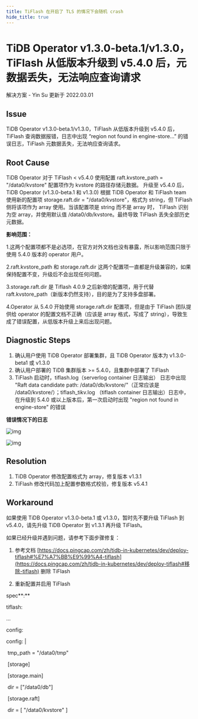 ```yaml
---
title: TiFlash 在开启了 TLS 的情况下会随机 crash
hide_title: true
---
```


# TiDB Operator v1.3.0-beta.1/v1.3.0，TiFlash 从低版本升级到 v5.4.0 后，元数据丢失，无法响应查询请求

解决方案 - Yin Su 更新于 2022.03.01

## Issue

TiDB Operator v1.3.0-beta.1/v1.3.0，TiFlash 从低版本升级到 v5.4.0 后，TiFlash 查询数据报错，日志中出现 “region not found in engine-store…” 的错误日志，TiFlash 元数据丢失，无法响应查询请求。

## Root Cause

TiDB Operator 对于 TiFlash < v5.4.0 使用配置 raft.kvstore_path = "/data0/kvstore" 配置项作为 kvstore 的路径存储元数据。 升级至 v5.4.0 后，TiDB Operator (v1.3.0-beta.1 和 v1.3.0) 根据 TiDB Operator 和 TiFlash team 使用新的配置项 storage.raft.dir = "/data0/kvstore"，格式为 string，但 TiFlash 侧将该项作为 array 使用。当该配置项是 string 而不是 array 时， TiFlash 识别为空 array，并使用默认值 /data0/db/kvstore。最终导致 TiFlash 丢失全部历史元数据。

**影响范围：**

1.这两个配置项都不是必选项，在官方对外文档也没有暴露，所以影响范围只限于使用 5.4.0 版本的 operator 用户。

2.raft.kvstore_path 和 storage.raft.dir 这两个配置项一直都是升级兼容的，如果保持配置不变，升级后不会出现任何问题。

3.storage.raft.dir 是 Tiflash 4.0.9 之后新增的配置项，用于代替 raft.kvstore_path（新版本仍然支持），目的是为了支持多盘部署。

4.Operator 从 5.4.0 开始使用 storage.raft.dir 配置项，但是由于 TiFlash 团队提供给 operator 的配置文档不正确（应该是 array 格式，写成了 string），导致生成了错误配置，从低版本升级上来后出现问题。

## Diagnostic Steps

1. 确认用户使用 TiDB Operator 部署集群，且 TiDB Operator 版本为 v1.3.0-beta1 或 v1.3.0
2. 确认用户部署的 TiDB 集群版本 >= 5.4.0，且集群中部署了 TiFlash
3. TiFlash 启动时，tiflash.log（serverlog container 日志输出） 日志中出现 "Raft data candidate path: /data0/db/kvstore/"（正常应该是 /data0/kvstore/）；tiflash_tikv.log （tiflash container 日志输出）日志中，在升级到 5.4.0 或以上版本后，第一次启动时出现 "region not found in engine-store" 的错误

**错误情况下的日志**

![img](https://lh3.googleusercontent.com/Qmb3OIh-IXCFARxI9xXxmUwARUn8975_Iyr5W6_LIEz3oQUqZvNkNe4Prcp_31i4vR5vATdPszN-1W3pA2b07SfDLKdL2qDJE6zQR-fetwrxL16JvKDB-XsMx9t-6HMupxwi75Eb)

![img](https://lh3.googleusercontent.com/meVIdEz6ATt6b8IGx1t6BQRMgLBlxNQuIvbphpoyti-_BMnXkFotMhwQ9E0TrdWPODizLOmGd6EA6jMHwE8SYim4HCBSkldnfZNGIlfkZO5RZC7hPGqnqrOui88Ni_lQ-6GaBdnA)

## Resolution

1. TiDB Operator 修改配置格式为 array，修复版本 v1.3.1
2. TiFlash 修改代码加上配置参数格式校验，修复版本 v5.4.1



## Workaround

如果使用 TiDB Operator v1.3.0-beta.1 或 v1.3.0，暂时先不要升级 TiFlash 到 v5.4.0，请先升级 TiDB Operator 到 v1.3.1 再升级 TiFlash。

如果已经升级并遇到问题，请参考下面步骤修复：

1. 参考文档 [https://docs.pingcap.com/zh/tidb-in-kubernetes/dev/deploy-tiflash#%E7%A7%BB%E9%99%A4-tiflash](https://docs.pingcap.com/zh/tidb-in-kubernetes/dev/deploy-tiflash#移除-tiflash) 删除 TiFlash

1. 重新配置并启用 TiFlash

spec**:**

tiflash:

…

config:

config: |

​ tmp_path = "/data0/tmp"

​ [storage]

​ [storage.main]

​ dir = ["/data0/db"]

​ [storage.raft]

​ dir = [ "/data0/kvstore" ]
